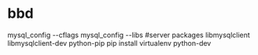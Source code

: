 # bbd


mysql_config --cflags
mysql_config --libs
#server packages
libmysqlclient
libmysqlclient-dev
python-pip
pip install virtualenv
python-dev

